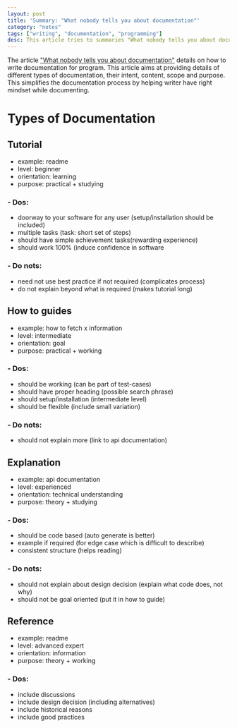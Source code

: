 ```yaml
---
layout: post
title: 'Summary: "What nobody tells you about documentation"'
category: "notes"
tags: ["writing", "documentation", "programming"]
desc: This article tries to summaries "What nobody tells you about documentation"
---
```


The article ["What nobody tells you about documentation"](https://www.divio.com/blog/documentation) details on how to write documentation for program. This article aims at providing details of different types of documentation, their intent, content, scope and purpose. This simplifies the documentation process by helping writer have right mindset while documenting.

# Types of Documentation

## Tutorial

- example: readme
- level: beginner
- orientation: learning
- purpose: practical + studying

### - Dos:

- doorway to your software for any user (setup/installation should be included)
- multiple tasks (task: short set of steps)
- should have simple achievement tasks(rewarding experience)
- should work 100% (induce confidence in software

### - Do nots:

- need not use best practice if not required (complicates process)
- do not explain beyond what is required (makes tutorial long)

## How to guides

- example: how to fetch x information
- level: intermediate
- orientation: goal
- purpose: practical + working

### - Dos:

- should be working (can be part of test-cases)
- should have proper heading (possible search phrase)
- should setup/installation (intermediate level)
- should be flexible (include small variation)

### - Do nots:

- should not explain more (link to api documentation)

## Explanation

- example: api documentation
- level: experienced
- orientation: technical understanding
- purpose: theory + studying

### - Dos:

- should be code based (auto generate is better)
- example if required (for edge case which is difficult to describe)
- consistent structure (helps reading)

### - Do nots:

- should not explain about design decision (explain what code does, not why)
- should not be goal oriented (put it in how to guide)

## Reference

- example: readme
- level: advanced expert
- orientation: information
- purpose: theory + working

### - Dos:

- include discussions
- include design decision (including alternatives)
- include historical reasons
- include good practices
